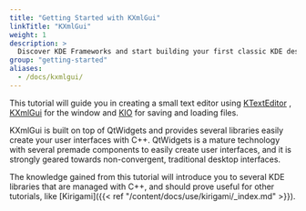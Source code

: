 ```yaml
---
title: "Getting Started with KXmlGui"
linkTitle: "KXmlGui"
weight: 1
description: >
  Discover KDE Frameworks and start building your first classic KDE desktop application.
group: "getting-started"
aliases:
  - /docs/kxmlgui/
---
```


This tutorial will guide you in creating a small text editor using
[KTextEditor](docs:ktexteditor;index.html)
, [KXmlGui](docs:kxmlgui;index.html) for
the window and [KIO](docs:kio;index.html)
for saving and loading files.

KXmlGui is built on top of QtWidgets and provides several libraries easily create your user interfaces with C++. QtWidgets is a mature technology with several premade components to easily create user interfaces, and it is strongly geared towards non-convergent, traditional desktop interfaces.

The knowledge gained from this tutorial will introduce you to several KDE libraries that are managed with C++, and should prove useful for other tutorials, like [Kirigami]({{< ref "/content/docs/use/kirigami/_index.md" >}}).
